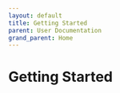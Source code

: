 ```yaml
---
layout: default
title: Getting Started
parent: User Documentation  
grand_parent: Home
---
```


# Getting Started

